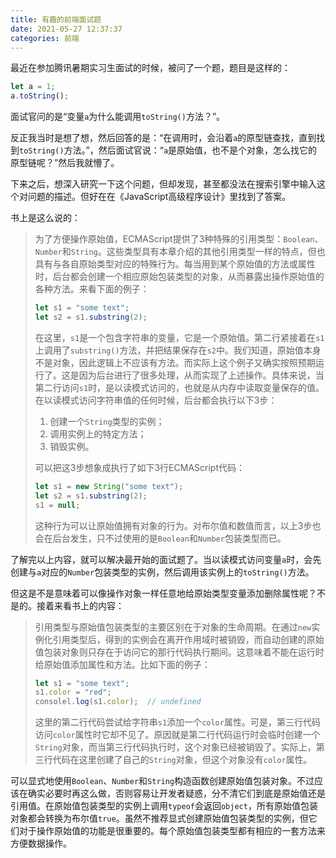 ```yaml
---
title: 有趣的前端面试题
date: 2021-05-27 12:37:37
categories: 前端
---
```


最近在参加腾讯暑期实习生面试的时候，被问了一个题，题目是这样的：

```javascript
let a = 1;
a.toString();
```

面试官问的是“变量`a`为什么能调用`toString()`方法？”。

反正我当时是想了想，然后回答的是：“在调用时，会沿着`a`的原型链查找，直到找到`toString()`方法。”，然后面试官说：“`a`是原始值，也不是个对象，怎么找它的原型链呢？”然后我就懵了。

下来之后，想深入研究一下这个问题，但却发现，甚至都没法在搜索引擎中输入这个对问题的描述。但好在在《JavaScript高级程序设计》里找到了答案。

书上是这么说的：

> 为了方便操作原始值，ECMAScript提供了3种特殊的引用类型：`Boolean`、`Number`和`String`。这些类型具有本章介绍的其他引用类型一样的特点，但也具有与各自原始类型对应的特殊行为。每当用到某个原始值的方法或属性时，后台都会创建一个相应原始包装类型的对象，从而暴露出操作原始值的各种方法。来看下面的例子：
>
> ```javascript
> let s1 = "some text";
> let s2 = s1.substring(2);
> ```
>
> 在这里，`s1`是一个包含字符串的变量，它是一个原始值。第二行紧接着在`s1`上调用了`substring()`方法，并把结果保存在`s2`中。我们知道，原始值本身不是对象，因此逻辑上不应该有方法。而实际上这个例子又确实按照预期运行了。这是因为后台进行了很多处理，从而实现了上述操作。具体来说，当第二行访问`s1`时，是以读模式访问的，也就是从内存中读取变量保存的值。在以读模式访问字符串值的任何时候，后台都会执行以下3步：
>
> 1. 创建一个`String`类型的实例；
> 2. 调用实例上的特定方法；
> 3. 销毁实例。
>
> 可以把这3步想象成执行了如下3行ECMAScript代码：
>
> ```javascript
> let s1 = new String("some text");
> let s2 = s1.substring(2);
> s1 = null;
> ```
>
> 这种行为可以让原始值拥有对象的行为。对布尔值和数值而言，以上3步也会在后台发生，只不过使用的是`Boolean`和`Number`包装类型而已。

了解完以上内容，就可以解决最开始的面试题了。当以读模式访问变量`a`时，会先创建与`a`对应的`Number`包装类型的实例，然后调用该实例上的`toString()`方法。

但这是不是意味着可以像操作对象一样任意地给原始类型变量添加删除属性呢？不是的。接着来看书上的内容：

> 引用类型与原始值包装类型的主要区别在于对象的生命周期。在通过`new`实例化引用类型后，得到的实例会在离开作用域时被销毁，而自动创建的原始值包装对象则只存在于访问它的那行代码执行期间。这意味着不能在运行时给原始值添加属性和方法。比如下面的例子：
>
> ```javascript
> let s1 = "some text";
> s1.color = "red";
> consolel.log(s1.color);  // undefined
> ```
>
> 这里的第二行代码尝试给字符串`s1`添加一个`color`属性。可是，第三行代码访问`color`属性时它却不见了。原因就是第二行代码运行时会临时创建一个`String`对象，而当第三行代码执行时，这个对象已经被销毁了。实际上，第三行代码在这里创建了自己的`String`对象，但这个对象没有`color`属性。

可以显式地使用`Boolean`、`Number`和`String`构造函数创建原始值包装对象。不过应该在确实必要时再这么做，否则容易让开发者疑惑，分不清它们到底是原始值还是引用值。在原始值包装类型的实例上调用`typeof`会返回`object`，所有原始值包装对象都会转换为布尔值`true`。虽然不推荐显式创建原始值包装类型的实例，但它们对于操作原始值的功能是很重要的。每个原始值包装类型都有相应的一套方法来方便数据操作。


